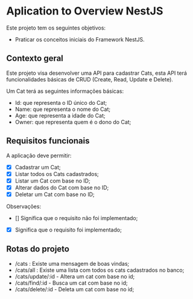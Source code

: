 # Aplication to Overview NestJS

Este projeto tem os seguintes objetivos:

- Praticar os conceitos iniciais do Framework NestJS.

## Contexto geral

Este projeto visa desenvolver uma API para cadastrar Cats, esta API terá funcionalidades
básicas de CRUD (Create, Read, Update e Delete).

Um Cat terá as seguintes informações básicas:
- Id: que representa o ID único do Cat;
- Name: que representa o nome do Cat;
- Age: que representa a idade do Cat;
- Owner: que representa quem é o dono do Cat;

## Requisitos funcionais

A aplicação deve permitir:

- [X] Cadastrar um Cat;
- [X] Listar todos os Cats cadastrados;
- [X] Listar um Cat com base no ID;
- [X] Alterar dados do Cat com base no ID;
- [X] Deletar um Cat com base no ID;

Observações:
- [] Significa que o requisito não foi implementado;
- [X] Significa que o requisito foi implementado;


## Rotas do projeto
- /cats : Existe uma mensagem de boas vindas;
- /cats/all : Existe uma lista com todos os cats cadastrados no banco;
- /cats/update/:id - Altera um cat com base no id;
- /cats/find/:id - Busca um cat com base no id;
- /cats/delete/:id - Deleta um cat com base no id;
